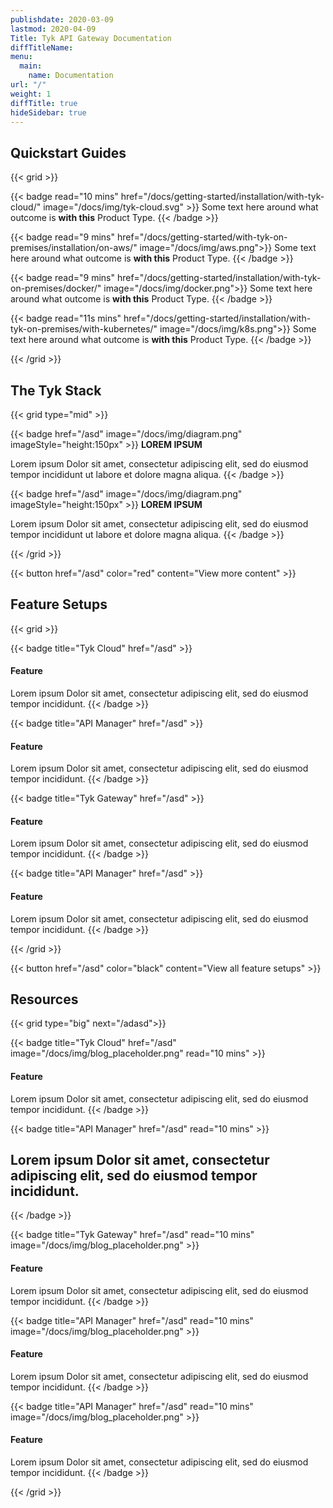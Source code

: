 ```yaml
---
publishdate: 2020-03-09
lastmod: 2020-04-09
Title: Tyk API Gateway Documentation
diffTitleName:
menu:
  main:
    name: Documentation
url: "/"
weight: 1
diffTitle: true
hideSidebar: true
---
```


## Quickstart Guides

{{< grid >}}

{{< badge read="10 mins" href="/docs/getting-started/installation/with-tyk-cloud/" image="/docs/img/tyk-cloud.svg" >}}
Some text here around what outcome is **with this** Product Type. 
{{< /badge >}}

{{< badge read="9 mins" href="/docs/getting-started/with-tyk-on-premises/installation/on-aws/" image="/docs/img/aws.png">}}
Some text here around what outcome is **with this** Product Type. 
{{< /badge >}}


{{< badge read="9 mins" href="/docs/getting-started/installation/with-tyk-on-premises/docker/" image="/docs/img/docker.png">}}
Some text here around what outcome is **with this** Product Type. 
{{< /badge >}}

{{< badge read="11s mins" href="/docs/getting-started/installation/with-tyk-on-premises/with-kubernetes/" image="/docs/img/k8s.png">}}
Some text here around what outcome is **with this** Product Type. 
{{< /badge >}}

{{< /grid >}}

## The Tyk Stack

{{< grid type="mid" >}}

{{< badge href="/asd" image="/docs/img/diagram.png" imageStyle="height:150px" >}}
**LOREM IPSUM**

Lorem ipsum Dolor sit amet, consectetur adipiscing elit, sed do eiusmod tempor incididunt ut labore et dolore magna aliqua.
{{< /badge >}}

{{< badge href="/asd" image="/docs/img/diagram.png" imageStyle="height:150px" >}}
**LOREM IPSUM**

Lorem ipsum Dolor sit amet, consectetur adipiscing elit, sed do eiusmod tempor incididunt ut labore et dolore magna aliqua.
{{< /badge >}}

{{< /grid >}}

{{< button href="/asd" color="red" content="View more content" >}}

## Feature Setups

{{< grid >}}

{{< badge title="Tyk Cloud" href="/asd" >}}
#### Feature

Lorem ipsum Dolor sit amet, consectetur adipiscing elit, sed do eiusmod tempor incididunt.
{{< /badge >}}

{{< badge title="API Manager" href="/asd" >}}
#### Feature

Lorem ipsum Dolor sit amet, consectetur adipiscing elit, sed do eiusmod tempor incididunt.
{{< /badge >}}

{{< badge title="Tyk Gateway" href="/asd" >}}
#### Feature

Lorem ipsum Dolor sit amet, consectetur adipiscing elit, sed do eiusmod tempor incididunt.
{{< /badge >}}

{{< badge title="API Manager" href="/asd" >}}
#### Feature

Lorem ipsum Dolor sit amet, consectetur adipiscing elit, sed do eiusmod tempor incididunt.
{{< /badge >}}

{{< /grid >}}

{{< button href="/asd" color="black" content="View all feature setups" >}}

## Resources

{{< grid type="big" next="/adasd">}}

{{< badge title="Tyk Cloud" href="/asd" image="/docs/img/blog_placeholder.png" read="10 mins" >}}
#### Feature

Lorem ipsum Dolor sit amet, consectetur adipiscing elit, sed do eiusmod tempor incididunt.
{{< /badge >}}

{{< badge title="API Manager" href="/asd" read="10 mins" >}}
## Lorem ipsum Dolor sit amet, consectetur adipiscing elit, sed do eiusmod tempor incididunt.
{{< /badge >}}

{{< badge title="Tyk Gateway" href="/asd" read="10 mins" image="/docs/img/blog_placeholder.png" >}}
#### Feature

Lorem ipsum Dolor sit amet, consectetur adipiscing elit, sed do eiusmod tempor incididunt.
{{< /badge >}}

{{< badge title="API Manager" href="/asd" read="10 mins" image="/docs/img/blog_placeholder.png" >}}
#### Feature

Lorem ipsum Dolor sit amet, consectetur adipiscing elit, sed do eiusmod tempor incididunt.
{{< /badge >}}

{{< badge title="API Manager" href="/asd" read="10 mins" image="/docs/img/blog_placeholder.png" >}}
#### Feature

Lorem ipsum Dolor sit amet, consectetur adipiscing elit, sed do eiusmod tempor incididunt.
{{< /badge >}}

{{< /grid >}}